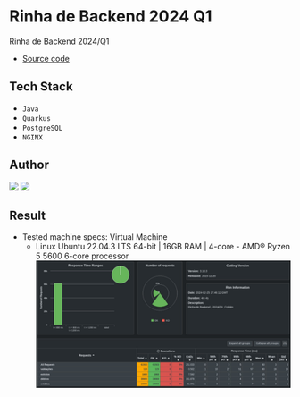 # Rinha de Backend 2024 Q1

Rinha de Backend 2024/Q1

- [Source code](https://github.com/buemura/rinha-de-backend-2024-q1-java-quarkus)

## Tech Stack

- `Java`
- `Quarkus`
- `PostgreSQL`
- `NGINX`

## Author

<div>
  <a href="https://www.linkedin.com/in/bruno-uemura/"><img src="https://img.shields.io/badge/linkedin-0077B5.svg?style=for-the-badge&logo=linkedin&logoColor=white"></a>
  <a href="https://github.com/buemura/"><img src="https://img.shields.io/badge/github-3b4c52.svg?style=for-the-badge&logo=github&logoColor=white"></a>
</div>

## Result

- Tested machine specs: Virtual Machine
  - Linux Ubuntu 22.04.3 LTS 64-bit | 16GB RAM | 4-core - AMD® Ryzen 5 5600 6-core processor
    ![Result](result.png)
